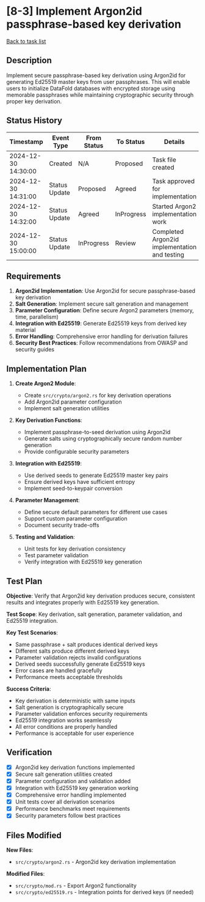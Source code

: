 # [8-3] Implement Argon2id passphrase-based key derivation

[Back to task list](./tasks.md)

## Description

Implement secure passphrase-based key derivation using Argon2id for generating Ed25519 master keys from user passphrases. This will enable users to initialize DataFold databases with encrypted storage using memorable passphrases while maintaining cryptographic security through proper key derivation.

## Status History

| Timestamp | Event Type | From Status | To Status | Details | User |
|-----------|------------|-------------|-----------|---------|------|
| 2024-12-30 14:30:00 | Created | N/A | Proposed | Task file created | AI Agent |
| 2024-12-30 14:31:00 | Status Update | Proposed | Agreed | Task approved for implementation | tomtang |
| 2024-12-30 14:32:00 | Status Update | Agreed | InProgress | Started Argon2 implementation work | AI Agent |
| 2024-12-30 15:00:00 | Status Update | InProgress | Review | Completed Argon2id implementation and testing | AI Agent |

## Requirements

1. **Argon2id Implementation**: Use Argon2id for secure passphrase-based key derivation
2. **Salt Generation**: Implement secure salt generation and management
3. **Parameter Configuration**: Define secure Argon2 parameters (memory, time, parallelism)
4. **Integration with Ed25519**: Generate Ed25519 keys from derived key material
5. **Error Handling**: Comprehensive error handling for derivation failures
6. **Security Best Practices**: Follow recommendations from OWASP and security guides

## Implementation Plan

1. **Create Argon2 Module**:
   - Create `src/crypto/argon2.rs` for key derivation operations
   - Add Argon2id parameter configuration
   - Implement salt generation utilities

2. **Key Derivation Functions**:
   - Implement passphrase-to-seed derivation using Argon2id
   - Generate salts using cryptographically secure random number generation
   - Provide configurable security parameters

3. **Integration with Ed25519**:
   - Use derived seeds to generate Ed25519 master key pairs
   - Ensure derived keys have sufficient entropy
   - Implement seed-to-keypair conversion

4. **Parameter Management**:
   - Define secure default parameters for different use cases
   - Support custom parameter configuration
   - Document security trade-offs

5. **Testing and Validation**:
   - Unit tests for key derivation consistency
   - Test parameter validation
   - Verify integration with Ed25519 key generation

## Test Plan

**Objective**: Verify that Argon2id key derivation produces secure, consistent results and integrates properly with Ed25519 key generation.

**Test Scope**: Key derivation, salt generation, parameter validation, and Ed25519 integration.

**Key Test Scenarios**:
- Same passphrase + salt produces identical derived keys
- Different salts produce different derived keys
- Parameter validation rejects invalid configurations
- Derived seeds successfully generate Ed25519 keys
- Error cases are handled gracefully
- Performance meets acceptable thresholds

**Success Criteria**:
- Key derivation is deterministic with same inputs
- Salt generation is cryptographically secure
- Parameter validation enforces security requirements
- Ed25519 integration works seamlessly
- All error conditions are properly handled
- Performance is acceptable for user experience

## Verification

- [x] Argon2id key derivation functions implemented
- [x] Secure salt generation utilities created
- [x] Parameter configuration and validation added
- [x] Integration with Ed25519 key generation working
- [x] Comprehensive error handling implemented
- [x] Unit tests cover all derivation scenarios
- [x] Performance benchmarks meet requirements
- [x] Security parameters follow best practices

## Files Modified

**New Files**:
- `src/crypto/argon2.rs` - Argon2id key derivation implementation

**Modified Files**:
- `src/crypto/mod.rs` - Export Argon2 functionality
- `src/crypto/ed25519.rs` - Integration points for derived keys (if needed) 